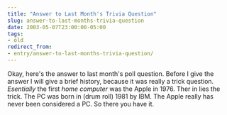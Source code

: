 ```yaml
---
title: "Answer to Last Month's Trivia Question"
slug: answer-to-last-months-trivia-question
date: 2003-05-07T23:00:00-05:00
tags:
- old
redirect_from:
- entry/answer-to-last-months-trivia-question/
---
```

Okay, here's the answer to last month's poll question. Before I give the answer I will give a brief history, because it was really a trick question. _Esentially_ the first _home computer_ was the Apple in 1976. Ther in lies the trick. The PC was born in (drum roll) 1981 by IBM. The Apple really has never been considered a PC. So there you have it.
